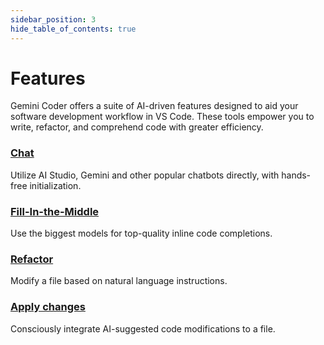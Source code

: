 ```yaml
---
sidebar_position: 3
hide_table_of_contents: true
---
```


# Features

Gemini Coder offers a suite of AI-driven features designed to aid your software development workflow in VS Code. These tools empower you to write, refactor, and comprehend code with greater efficiency.


### [Chat](./chat)

Utilize AI Studio, Gemini and other popular chatbots directly, with hands-free initialization.

### [Fill-In-the-Middle](./fim)

Use the biggest models for top-quality inline code completions.

### [Refactor](./refactor)

Modify a file based on natural language instructions.

### [Apply changes](./apply-changes)

Consciously integrate AI-suggested code modifications to a file.
